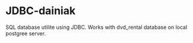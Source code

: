 # JDBC-dainiak

SQL database utilite using JDBC. Works with dvd_rental database on local postgree server.
